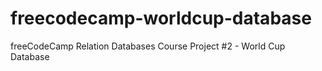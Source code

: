 # freecodecamp-worldcup-database
freeCodeCamp Relation Databases Course Project #2 - World Cup Database
